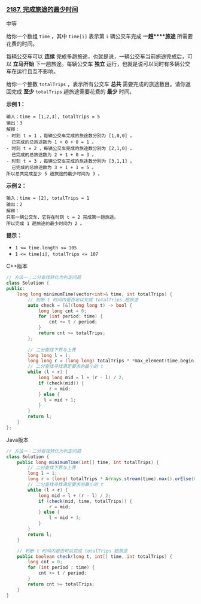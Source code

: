 ### [2187. 完成旅途的最少时间](https://leetcode.cn/problems/minimum-time-to-complete-trips/)

中等

给你一个数组 `time` ，其中 `time[i]` 表示第 `i` 辆公交车完成 **一趟****旅途** 所需要花费的时间。

每辆公交车可以 **连续** 完成多趟旅途，也就是说，一辆公交车当前旅途完成后，可以 **立马开始** 下一趟旅途。每辆公交车 **独立** 运行，也就是说可以同时有多辆公交车在运行且互不影响。

给你一个整数 `totalTrips` ，表示所有公交车 **总共** 需要完成的旅途数目。请你返回完成 **至少** `totalTrips` 趟旅途需要花费的 **最少** 时间。

**示例 1：**

```
输入：time = [1,2,3], totalTrips = 5
输出：3
解释：
- 时刻 t = 1 ，每辆公交车完成的旅途数分别为 [1,0,0] 。
  已完成的总旅途数为 1 + 0 + 0 = 1 。
- 时刻 t = 2 ，每辆公交车完成的旅途数分别为 [2,1,0] 。
  已完成的总旅途数为 2 + 1 + 0 = 3 。
- 时刻 t = 3 ，每辆公交车完成的旅途数分别为 [3,1,1] 。
  已完成的总旅途数为 3 + 1 + 1 = 5 。
所以总共完成至少 5 趟旅途的最少时间为 3 。
```

**示例 2：**

```
输入：time = [2], totalTrips = 1
输出：2
解释：
只有一辆公交车，它将在时刻 t = 2 完成第一趟旅途。
所以完成 1 趟旅途的最少时间为 2 。
```

**提示：**

- `1 <= time.length <= 105`
- `1 <= time[i], totalTrips <= 107`

C++版本

```c++
// 方法一：二分查找转化为判定问题
class Solution {
public:
    long long minimumTime(vector<int>& time, int totalTrips) {
        // 判断 t 时间内是否可以完成 totalTrips 趟旅途
        auto check = [&](long long t) -> bool {
            long long cnt = 0;
            for (int period: time) {
                cnt += t / period;
            }
            return cnt >= totalTrips;
        };
        
        // 二分查找下界与上界
        long long l = 1;
        long long r = (long long) totalTrips * *max_element(time.begin(), time.end());
        // 二分查找寻找满足要求的最小的 t
        while (l < r) {
            long long mid = l + (r - l) / 2;
            if (check(mid)) {
                r = mid;
            } else {
              l = mid + 1;
            }
        }
        return l;
    }
};
```

Java版本

```java
// 方法一：二分查找转化为判定问题
class Solution {
    public long minimumTime(int[] time, int totalTrips) {
        // 二分查找下界与上界
        long l = 1;
        long r = (long) totalTrips * Arrays.stream(time).max().orElse(0);
        // 二分查找寻找满足要求的最小的 t
        while (l < r) {
            long mid = l + (r - l) / 2;
            if (check(mid, time, totalTrips)) {
                r = mid;
            } else {
                l = mid + 1;
            }
        }
        return l;
    }

    // 判断 t 时间内是否可以完成 totalTrips 趟旅途
    public boolean check(long t, int[] time, int totalTrips) {
        long cnt = 0;
        for (int period : time) {
            cnt += t / period;
        }
        return cnt >= totalTrips;
    }
}
```

